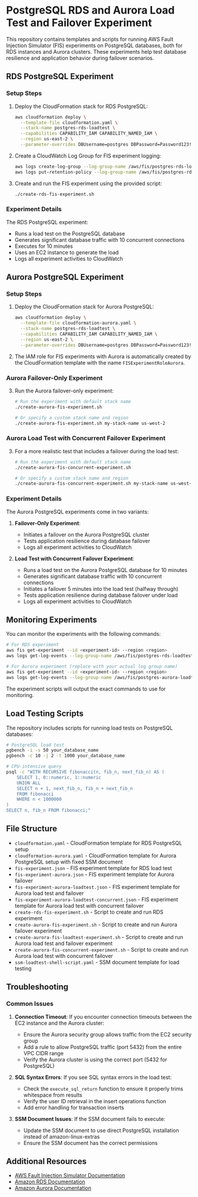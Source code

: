 # PostgreSQL RDS and Aurora Load Test and Failover Experiment

This repository contains templates and scripts for running AWS Fault Injection Simulator (FIS) experiments on PostgreSQL databases, both for RDS instances and Aurora clusters. These experiments help test database resilience and application behavior during failover scenarios.

## RDS PostgreSQL Experiment

### Setup Steps

1. Deploy the CloudFormation stack for RDS PostgreSQL:
   ```bash
   aws cloudformation deploy \
     --template-file cloudformation.yaml \
     --stack-name postgres-rds-loadtest \
     --capabilities CAPABILITY_IAM CAPABILITY_NAMED_IAM \
     --region us-east-2 \
     --parameter-overrides DBUsername=postgres DBPassword=Password123!
   ```

2. Create a CloudWatch Log Group for FIS experiment logging:
   ```bash
   aws logs create-log-group --log-group-name /aws/fis/postgres-rds-loadtest --region us-east-2
   aws logs put-retention-policy --log-group-name /aws/fis/postgres-rds-loadtest --retention-in-days 30 --region us-east-2
   ```

3. Create and run the FIS experiment using the provided script:
   ```bash
   ./create-rds-fis-experiment.sh
   ```

### Experiment Details

The RDS PostgreSQL experiment:
- Runs a load test on the PostgreSQL database
- Generates significant database traffic with 10 concurrent connections
- Executes for 10 minutes
- Uses an EC2 instance to generate the load
- Logs all experiment activities to CloudWatch

## Aurora PostgreSQL Experiment

### Setup Steps

1. Deploy the CloudFormation stack for Aurora PostgreSQL:
   ```bash
   aws cloudformation deploy \
     --template-file cloudformation-aurora.yaml \
     --stack-name postgres-rds-loadtest \
     --capabilities CAPABILITY_IAM CAPABILITY_NAMED_IAM \
     --region us-east-2 \
     --parameter-overrides DBUsername=postgres DBPassword=Password123!
   ```

2. The IAM role for FIS experiments with Aurora is automatically created by the CloudFormation template with the name `FISExperimentRoleAurora`.

### Aurora Failover-Only Experiment

3. Run the Aurora failover-only experiment:
   ```bash
   # Run the experiment with default stack name
   ./create-aurora-fis-experiment.sh
   
   # Or specify a custom stack name and region
   ./create-aurora-fis-experiment.sh my-stack-name us-west-2
   ```

### Aurora Load Test with Concurrent Failover Experiment

3. For a more realistic test that includes a failover during the load test:
   ```bash
   # Run the experiment with default stack name
   ./create-aurora-fis-concurrent-experiment.sh
   
   # Or specify a custom stack name and region
   ./create-aurora-fis-concurrent-experiment.sh my-stack-name us-west-2
   ```

### Experiment Details

The Aurora PostgreSQL experiments come in two variants:

1. **Failover-Only Experiment**:
   - Initiates a failover on the Aurora PostgreSQL cluster
   - Tests application resilience during database failover
   - Logs all experiment activities to CloudWatch

2. **Load Test with Concurrent Failover Experiment**:
   - Runs a load test on the Aurora PostgreSQL database for 10 minutes
   - Generates significant database traffic with 10 concurrent connections
   - Initiates a failover 5 minutes into the load test (halfway through)
   - Tests application resilience during database failover under load
   - Logs all experiment activities to CloudWatch

## Monitoring Experiments

You can monitor the experiments with the following commands:

```bash
# For RDS experiment
aws fis get-experiment --id <experiment-id> --region <region>
aws logs get-log-events --log-group-name /aws/fis/postgres-rds-loadtest --log-stream-name <experiment-id> --region <region>

# For Aurora experiment (replace with your actual log group name)
aws fis get-experiment --id <experiment-id> --region <region>
aws logs get-log-events --log-group-name /aws/fis/postgres-aurora-loadtest-<random-string> --log-stream-name <experiment-id> --region <region>
```

The experiment scripts will output the exact commands to use for monitoring.

## Load Testing Scripts

The repository includes scripts for running load tests on PostgreSQL databases:

```bash
# PostgreSQL load test
pgbench -i -s 50 your_database_name
pgbench -c 10 -j 2 -t 1000 your_database_name

# CPU-intensive query
psql -c "WITH RECURSIVE fibonacci(n, fib_n, next_fib_n) AS (
    SELECT 1, 0::numeric, 1::numeric
    UNION ALL
    SELECT n + 1, next_fib_n, fib_n + next_fib_n
    FROM fibonacci
    WHERE n < 1000000
)
SELECT n, fib_n FROM fibonacci;"
```

## File Structure

- `cloudformation.yaml` - CloudFormation template for RDS PostgreSQL setup
- `cloudformation-aurora.yaml` - CloudFormation template for Aurora PostgreSQL setup with fixed SSM document
- `fis-experiment.json` - FIS experiment template for RDS load test
- `fis-experiment-aurora.json` - FIS experiment template for Aurora failover
- `fis-experiment-aurora-loadtest.json` - FIS experiment template for Aurora load test and failover
- `fis-experiment-aurora-loadtest-concurrent.json` - FIS experiment template for Aurora load test with concurrent failover
- `create-rds-fis-experiment.sh` - Script to create and run RDS experiment
- `create-aurora-fis-experiment.sh` - Script to create and run Aurora failover experiment
- `create-aurora-fis-loadtest-experiment.sh` - Script to create and run Aurora load test and failover experiment
- `create-aurora-fis-concurrent-experiment.sh` - Script to create and run Aurora load test with concurrent failover
- `ssm-loadtest-shell-script.yaml` - SSM document template for load testing

## Troubleshooting

### Common Issues

1. **Connection Timeout**: If you encounter connection timeouts between the EC2 instance and the Aurora cluster:
   - Ensure the Aurora security group allows traffic from the EC2 security group
   - Add a rule to allow PostgreSQL traffic (port 5432) from the entire VPC CIDR range
   - Verify the Aurora cluster is using the correct port (5432 for PostgreSQL)

2. **SQL Syntax Errors**: If you see SQL syntax errors in the load test:
   - Check the `execute_sql_return` function to ensure it properly trims whitespace from results
   - Verify the user ID retrieval in the insert operations function
   - Add error handling for transaction inserts

3. **SSM Document Issues**: If the SSM document fails to execute:
   - Update the SSM document to use direct PostgreSQL installation instead of amazon-linux-extras
   - Ensure the SSM document has the correct permissions

## Additional Resources

- [AWS Fault Injection Simulator Documentation](https://docs.aws.amazon.com/fis/latest/userguide/what-is.html)
- [Amazon RDS Documentation](https://docs.aws.amazon.com/rds/index.html)
- [Amazon Aurora Documentation](https://docs.aws.amazon.com/AmazonRDS/latest/AuroraUserGuide/CHAP_AuroraOverview.html)
